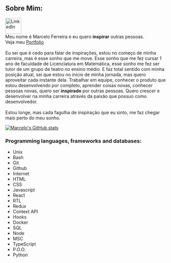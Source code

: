 ## Sobre Mim:

<a href="https://www.linkedin.com/in/devmarceloferreira/"><img alt="LinkedIn" src="https://raw.githubusercontent.com/danielcranney/readme-generator/main/public/icons/socials/linkedin.svg" width="50px"/></a>
<br />
Meu nome é Marcelo Ferreira e eu quero **inspirar** outras pessoas.
<br />
Veja meu <a href="https://marceloferreiratrybe23b.github.io/">Portfolio</a>
<br />
<br />
Eu sei que é cedo para falar de inspirações, estou no começo de minha carreira, mas é esse sonho que me move. Esse sonho que me fez cursar 1 ano de faculdade de Licenciatura em Matemática, esse sonho me fez ser tutor de um grupo de teatro no ensino médio. E faz total sentido com minha posição atual, sei que estou no início de minha jornada, mas quero aproveitar cada instante dela. Trabalhar em equipe, conhecer o produto que estou desenvolvendo por completo, aprender coisas novas, conhecer pessoas novas, quero ser **inspirado** por outras pessoas. Quero crescer e desenvolver na minha carreira através da paixão que possuo como desenvolvedor.
<br />
<br />
Estou longe, mas cada fagulha de inspiração que eu sinto, me faz chegar mais perto do meu sonho.

[![Marcelo's GitHub stats](https://github-readme-stats.vercel.app/api?username=MarceloFerreiraTrybe23B)](https://github.com/anuraghazra/github-readme-stats)

### Programming languages, frameworks and databases:

 - Unix
 - Bash
 - Git
 - Github
 - Internet
 - HTML
 - CSS
 - Javascript
 - React
 - RTL
 - Redux
 - Context API
 - Hooks
 - Docker
 - SQL
 - Node
 - MSC
 - TypeScript
 - P.O.O.
 - Python
